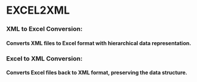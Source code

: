 # EXCEL2XML
### XML to Excel Conversion: 
#### Converts XML files to Excel format with hierarchical data representation.
### Excel to XML Conversion:
#### Converts Excel files back to XML format, preserving the data structure.
